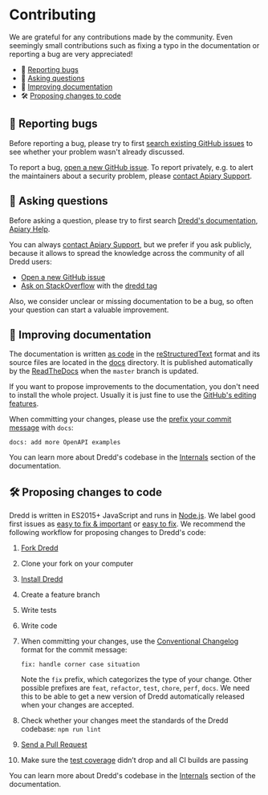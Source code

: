 # Contributing

We are grateful for any contributions made by the community. Even seemingly small contributions such as fixing a typo in the documentation or reporting a bug are very appreciated!

- 🐛 [Reporting bugs](#reporting-bugs)
- 💬 [Asking questions](#asking-questions)
- 📖 [Improving documentation](#improving-documentation)
- 🛠 [Proposing changes to code](#proposing-changes-to-code)


<a name="reporting-bugs"></a>

## 🐛 Reporting bugs

Before reporting a bug, please try to first [search existing GitHub issues](https://github.com/apiaryio/dredd/issues?utf8=%E2%9C%93&q=is%3Aissue) to see whether your problem wasn't already discussed.

To report a bug, [open a new GitHub issue](https://github.com/apiaryio/dredd/issues/new). To report privately, e.g. to alert the maintainers about a security problem, please [contact Apiary Support](https://apiary.io/support).


<a name="asking-questions"></a>

## 💬 Asking questions

Before asking a question, please try to first search [Dredd's documentation](https://dredd.rtfd.io), [Apiary Help](https://help.apiary.io/).

You can always [contact Apiary Support](https://apiary.io/support), but we prefer if you ask publicly, because it allows to spread the knowledge across the community of all Dredd users:

- [Open a new GitHub issue](https://github.com/apiaryio/dredd/issues/new)
- [Ask on StackOverflow](https://stackoverflow.com/questions/ask) with the [dredd tag](https://stackoverflow.com/questions/tagged/dredd)

Also, we consider unclear or missing documentation to be a bug, so often your question can start a valuable improvement.


<a name="improving-documentation"></a>

## 📖 Improving documentation

The documentation is written [as code](http://www.writethedocs.org/guide/docs-as-code/) in the [reStructuredText](http://www.sphinx-doc.org/en/master/usage/restructuredtext/basics.html) format and its source files are located in the [docs](https://github.com/apiaryio/dredd/tree/master/docs) directory. It is published automatically by the [ReadTheDocs](https://readthedocs.org/) when the `master` branch is updated.

If you want to propose improvements to the documentation, you don't need to install the whole project. Usually it is just fine to use the [GitHub's editing features](https://github.com/apiaryio/dredd/edit/master/docs/installation.rst).

When committing your changes, please use the [prefix your commit message](https://dredd.readthedocs.io/en/latest/internals.html#sem-rel) with `docs`:

```
docs: add more OpenAPI examples
```

You can learn more about Dredd's codebase in the [Internals](https://dredd.readthedocs.io/en/latest/internals.html) section of the documentation.


<a name="proposing-changes-to-code"></a>

## 🛠 Proposing changes to code

Dredd is written in ES2015+ JavaScript and runs in [Node.js](https://nodejs.org/). We label good first issues as [easy to fix & important](https://github.com/apiaryio/dredd/labels/easy%20to%20fix%20%26%20important) or [easy to fix](https://github.com/apiaryio/dredd/labels/easy%20to%20fix). We recommend the following workflow for proposing changes to Dredd's code:

1.  [Fork Dredd](https://guides.github.com/activities/forking/)
2.  Clone your fork on your computer
3.  [Install Dredd](https://dredd.readthedocs.io/en/latest/installation.html)
4.  Create a feature branch
5.  Write tests
6.  Write code
7.  When committing your changes, use the [Conventional Changelog](https://dredd.readthedocs.io/en/latest/internals.html#sem-rel) format for the commit message:

    ```
    fix: handle corner case situation
    ```

    Note the `fix` prefix, which categorizes the type of your change. Other possible prefixes are `feat`, `refactor`, `test`, `chore`, `perf`, `docs`. We need this to be able to get a new version of Dredd automatically released when your changes are accepted.

8.  Check whether your changes meet the standards of the Dredd codebase: `npm run lint`
9.  [Send a Pull Request](https://guides.github.com/introduction/flow/)
10. Make sure the [test coverage](https://coveralls.io/github/apiaryio/dredd) didn’t drop and all CI builds are passing

You can learn more about Dredd's codebase in the [Internals](https://dredd.readthedocs.io/en/latest/internals.html) section of the documentation.
